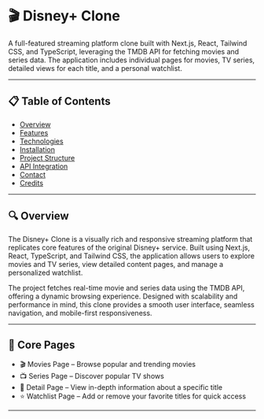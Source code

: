 # 🎬 Disney+ Clone
A full-featured streaming platform clone built with Next.js, React, Tailwind CSS, and TypeScript, leveraging the TMDB API for fetching movies and series data. The application includes individual pages for movies, TV series, detailed views for each title, and a personal watchlist.

---
## 📋 Table of Contents
- [Overview](#-overview)
- [Features](#-features)
- [Technologies](#-technologies)
- [Installation](#-installation)
- [Project Structure](#-ProjectStructure)
- [API Integration](#-APIIntegration)
- [Contact](#-contact)
-  [Credits](#-credits)


---
## 🔍 Overview
The Disney+ Clone is a visually rich and responsive streaming platform that replicates core features of the original Disney+ service. Built using Next.js, React, TypeScript, and Tailwind CSS, the application allows users to explore movies and TV series, view detailed content pages, and manage a personalized watchlist.

The project fetches real-time movie and series data using the TMDB API, offering a dynamic browsing experience. Designed with scalability and performance in mind, this clone provides a smooth user interface, seamless navigation, and mobile-first responsiveness.

---
## 🧩 Core Pages
- 🎬 Movies Page – Browse popular and trending movies
- 📺 Series Page – Discover popular TV shows
- 📄 Detail Page – View in-depth information about a specific title
- ⭐ Watchlist Page – Add or remove your favorite titles for quick access

---



